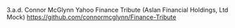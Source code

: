 3.a.d. Connor McGlynn
Yahoo Finance Tribute (Aslan Financial Holdings, Ltd Mock)
https://github.com/connormcglynn/Finance-Tribute